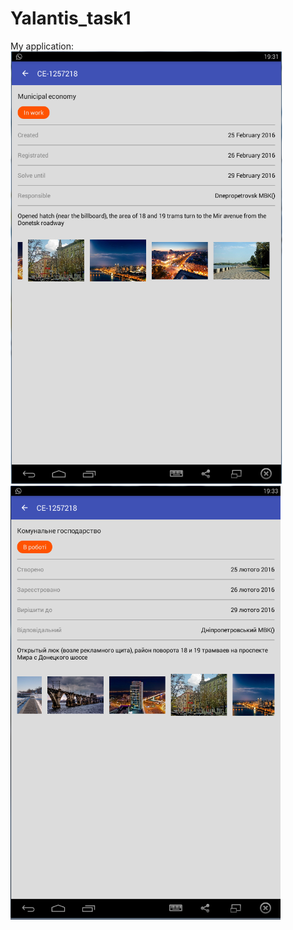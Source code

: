 # Yalantis_task1

My application:
![Alt text](/screenshots/screenshot_eng.png?raw=true "Example with english text")
![Alt text](/screenshots/screenshot_ukr.png?raw=true "Example with ukranian text")


